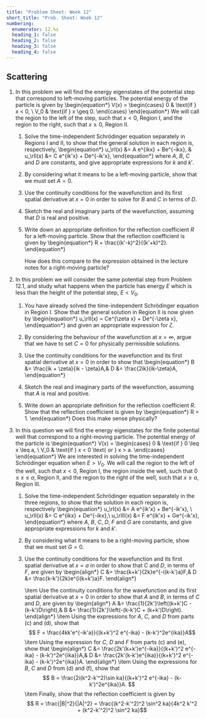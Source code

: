 ```yaml
---
title: "Problem Sheet: Week 12"
short_title: "Prob. Sheet: Week 12"
numbering:
  enumerator: 12.%s
  heading_1: false
  heading_2: false
  heading_3: false
  heading_4: false
---
```


## Scattering

1. In this problem we will find the energy eigenstates of the potential step that correspond to left-moving particles. The potential energy of the particle is given by 
	\begin{equation*}
		V(x) = \begin{cases}
			0 & \text{if } x < 0, \\
			V_0 & \text{if } x \geq 0.
		\end{cases}
	\end{equation*}
	We will call the region to the left of the step, such that $x < 0$, Region I, and the region to the right, such that $x \geq 0$, Region II. 
	1. Solve the time-independent Schrödinger equation separately in Regions I and II, to show that the general solution in each region is, respectively,
		\begin{equation*}
			u_\rI(x) &= A e^{ikx} + Be^{-ikx}, & u_\rII(x) &= C e^{ik'x} + De^{-ik'x}, 
		\end{equation*} 
		where $A$, $B$, $C$ and $D$ are constants, and give appropriate expressions for $k$ and $k'$.

	2. By considering what it means to be a left-moving particle, show that we must set $A = 0$.

	3. Use the continuity conditions for the wavefunction and its first spatial derivative at $x = 0$ in order to solve for $B$ and $C$ in terms of $D$. 

	4. Sketch the real and imaginary parts of the wavefunction, assuming that $D$ is real and positive. 

	5. Write down an appropriate definition for the reflection coefficient $R$ for a left-moving particle. Show that the reflection coefficient is given by
	    \begin{equation*}
            R = \frac{(k'-k)^2}{(k'+k)^2}.
        \end{equation*} 
	
        How does this compare to the expression obtained in the lecture notes for a right-moving particle?


2. In this problem we will consider the same potential step from Problem 12.1, and study what happens when the particle has energy $E$ which is less than the height of the potential step, $E < V_0$.
	
	1. You have already solved the time-independent Schrödinger equation in Region I. Show that  the general solution in Region II is now given by
		\begin{equation*}
             u_\rII(x) = Ce^{\zeta x} + De^{-\zeta x},
        \end{equation*}
		and given an appropriate expression for $\zeta$. 

	2. By considering the behaviour of the wavefunction at $x = \infty$, argue that we have to set $C = 0$ for physically permissible solutions. 

	3. Use the continuity conditions for the wavefunction and its first spatial derivative at $x = 0$ in order to show that
		\begin{equation*}
			B &= \frac{ik + \zeta}{ik - \zeta}A,& D &= \frac{2ik}{ik-\zeta}A, 
		\end{equation*}
	4. Sketch the real and imaginary parts of the wavefunction, assuming that $A$ is real and positive. 

	5. Write down an appropriate definition for the reflection coefficient $R$. Show that the reflection coefficient is given by
		\begin{equation*}
        R = 1.
        \end{equation*}
		Does this make sense physically?
	

3. In this question we will find the energy eigenstates for the finite potential well that correspond to a right-moving particle. The potential energy of the particle is
	\begin{equation*}
		V(x) = \begin{cases}
			0 & \text{if } 0 \leq x \leq a, \\
			V_0 & \text{if } x < 0 \text{ or } x > a.
		\end{cases}
	\end{equation*}
	We are interested in solving the time-independent Schrödinger equation when $E > V_0$. We will call the region to the left of the well, such that $x < 0$, Region I, the region inside the well, such that $0 \leq x \leq a$, Region II, and the region to the right of the well, such that $x \geq a$, Region III.
	1. Solve the time-independent Schrödinger equation separately in the three regions, to show that the solution in each region is, respectively
		\begin{equation*}
			u_\rI(x) &= A e^{ik'x} + Be^{-ik'x}, \\
            u_\rII(x) &= C e^{ikx} + De^{-ikx},\\ 
            u_\rIII(x) &= F e^{ik'x} + Ge^{-ik'x},
		\end{equation*} 
		where $A$, $B$, $C$, $D$, $F$ and $G$ are constants, and give appropriate expressions for $k$ and $k'$.

	2. By considering what it means to be a right-moving particle, show that we must set $G = 0$.

	3. Use the continuity conditions for the wavefunction and its first spatial derivative at $x = a$ in order to show that $C$ and $D$, in terms of $F$, are given by
		\begin{align*}
			C &= \frac{k+k'}{2k}e^{-i(k-k')a}F,& D &= \frac{k-k'}{2k}e^{i(k+k')a}F.
		\end{align*} 
		
		\item Use the continuity conditions for the wavefunction and its first spatial derivative at $x = 0$ in order to show that $A$ and $B$, in terms of $C$ and $D$, are given by
		\begin{align*}
			A &= \frac{1}{2k'}\left((k+k')C - (k-k')D\right),& B &= \frac{1}{2k'}\left(-(k-k')C + (k+k')D\right).
		\end{align*} 
		\item Using the expressions for $A$, $C$, and $D$ from parts (c) and (d), show that
		$$ F = \frac{4kk'e^{-ik'a}}{(k+k')^2 e^{-ika} - (k-k')^2e^{ika}}A$$ 
		\item Using the expression for $C$, $D$ and $F$ from parts (c) and (e), show that
		\begin{align*}
			C &= \frac{2k'(k+k')e^{-ika}}{(k+k')^2 e^{-ika} - (k-k')^2e^{ika}}A,&
			D &= \frac{2k'(k-k')e^{ika}}{(k+k')^2 e^{-ika} - (k-k')^2e^{ika}}A.
		\end{align*}
		\item Using the expressions for $B$, $C$ and $D$ from (d) and (f), show that
		$$ B =  \frac{2i(k^2-k'^2)\sin ka}{(k+k')^2 e^{-ika} - (k-k')^2e^{ika}}A. $$
		\item Finally, show that the reflection coefficient is given by
		$$ R  = \frac{|B|^2}{|A|^2} = \frac{(k^2-k'^2)^2 \sin^2 ka}{4k^2 k'^2 + (k^2-k'^2)^2 \sin^2 ka}$$